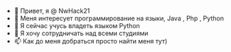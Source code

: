 - 👋 Привет, я @ NwHack21
- 👀 Меня интересует программирование на языки,
Java , Php , Python
- 🌱 Я сейчас учусь владеть языком Python
- 💞️ Я хочу сотрудничать над всеми студиями
- 📫 Как до меня добраться просто найти меня тут)

<!---
NwHack21/NwHack21 is a ✨ special ✨ repository because its `README.md` (this file) appears on your GitHub profile.
You can click the Preview link to take a look at your changes.
--->
